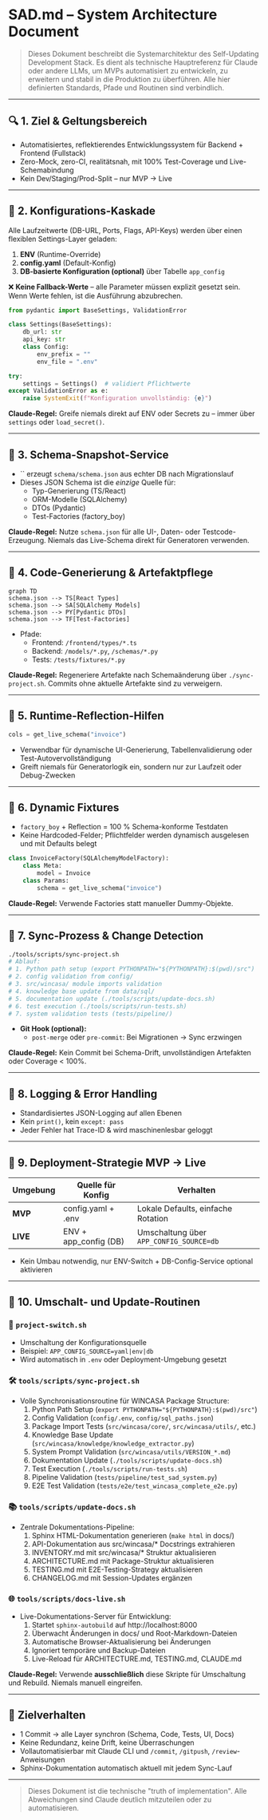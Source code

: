 # SAD.md – System Architecture Document

> Dieses Dokument beschreibt die Systemarchitektur des Self-Updating Development Stack. Es dient als technische Hauptreferenz für Claude oder andere LLMs, um MVPs automatisiert zu entwickeln, zu erweitern und stabil in die Produktion zu überführen. Alle hier definierten Standards, Pfade und Routinen sind verbindlich.

---

## 🔍 1. Ziel & Geltungsbereich

- Automatisiertes, reflektierendes Entwicklungssystem für Backend + Frontend (Fullstack)
- Zero-Mock, zero-CI, realitätsnah, mit 100% Test-Coverage und Live-Schemabindung
- Kein Dev/Staging/Prod-Split – nur MVP → Live

---

## 🔹 2. Konfigurations-Kaskade

Alle Laufzeitwerte (DB-URL, Ports, Flags, API-Keys) werden über einen flexiblen Settings-Layer geladen:

1. **ENV** (Runtime-Override)
2. **config.yaml** (Default-Konfig)
3. **DB-basierte Konfiguration (optional)** über Tabelle `app_config`

❌ **Keine Fallback-Werte** – alle Parameter müssen explizit gesetzt sein. Wenn Werte fehlen, ist die Ausführung abzubrechen.

```python
from pydantic import BaseSettings, ValidationError

class Settings(BaseSettings):
    db_url: str
    api_key: str
    class Config:
        env_prefix = ""
        env_file = ".env"

try:
    settings = Settings()  # validiert Pflichtwerte
except ValidationError as e:
    raise SystemExit(f"Konfiguration unvollständig: {e}")
```

**Claude-Regel:** Greife niemals direkt auf ENV oder Secrets zu – immer über `settings` oder `load_secret()`.

---

## 🔹 3. Schema-Snapshot-Service

- `` erzeugt `schema/schema.json` aus echter DB nach Migrationslauf
- Dieses JSON Schema ist die *einzige* Quelle für:
  - Typ-Generierung (TS/React)
  - ORM-Modelle (SQLAlchemy)
  - DTOs (Pydantic)
  - Test-Factories (factory_boy)

**Claude-Regel:** Nutze `schema.json` für alle UI-, Daten- oder Testcode-Erzeugung. Niemals das Live-Schema direkt für Generatoren verwenden.

---

## 🔹 4. Code-Generierung & Artefaktpflege

```mermaid
graph TD
schema.json --> TS[React Types]
schema.json --> SA[SQLAlchemy Models]
schema.json --> PY[Pydantic DTOs]
schema.json --> TF[Test-Factories]
```

- Pfade:
  - Frontend: `/frontend/types/*.ts`
  - Backend: `/models/*.py`, `/schemas/*.py`
  - Tests: `/tests/fixtures/*.py`

**Claude-Regel:** Regeneriere Artefakte nach Schemaänderung über `./sync-project.sh`. Commits ohne aktuelle Artefakte sind zu verweigern.

---

## 🔹 5. Runtime-Reflection-Hilfen

```python
cols = get_live_schema("invoice")
```

- Verwendbar für dynamische UI-Generierung, Tabellenvalidierung oder Test-Autovervollständigung
- Greift niemals für Generatorlogik ein, sondern nur zur Laufzeit oder Debug-Zwecken

---

## 🔹 6. Dynamic Fixtures

- `factory_boy` + Reflection = 100 % Schema-konforme Testdaten
- Keine Hardcoded-Felder; Pflichtfelder werden dynamisch ausgelesen und mit Defaults belegt

```python
class InvoiceFactory(SQLAlchemyModelFactory):
    class Meta:
        model = Invoice
    class Params:
        schema = get_live_schema("invoice")
```

**Claude-Regel:** Verwende Factories statt manueller Dummy-Objekte.

---

## 🔹 7. Sync-Prozess & Change Detection

```bash
./tools/scripts/sync-project.sh
# Ablauf:
# 1. Python path setup (export PYTHONPATH="${PYTHONPATH}:$(pwd)/src")
# 2. config validation from config/
# 3. src/wincasa/ module imports validation  
# 4. knowledge base update from data/sql/
# 5. documentation update (./tools/scripts/update-docs.sh)
# 6. test execution (./tools/scripts/run-tests.sh)
# 7. system validation tests (tests/pipeline/)
```

- **Git Hook (optional):**
  - `post-merge` oder `pre-commit`: Bei Migrationen → Sync erzwingen

**Claude-Regel:** Kein Commit bei Schema-Drift, unvollständigen Artefakten oder Coverage < 100%.

---

## 🔹 8. Logging & Error Handling

- Standardisiertes JSON-Logging auf allen Ebenen
- Kein `print()`, kein `except: pass`
- Jeder Fehler hat Trace-ID & wird maschinenlesbar geloggt

---

## 🔹 9. Deployment-Strategie MVP → Live

| Umgebung | Quelle für Konfig      | Verhalten                               |
| -------- | ---------------------- | --------------------------------------- |
| **MVP**  | config.yaml + .env     | Lokale Defaults, einfache Rotation      |
| **LIVE** | ENV + app_config (DB) | Umschaltung über `APP_CONFIG_SOURCE=db` |

- Kein Umbau notwendig, nur ENV-Switch + DB-Config-Service optional aktivieren

---

## 🔹 10. Umschalt- und Update-Routinen

### 🔁 `project-switch.sh`

- Umschaltung der Konfigurationsquelle
- Beispiel: `APP_CONFIG_SOURCE=yaml|env|db`
- Wird automatisch in `.env` oder Deployment-Umgebung gesetzt

### 🛠️ `tools/scripts/sync-project.sh`

- Volle Synchronisationsroutine für WINCASA Package Structure:
  1. Python Path Setup (`export PYTHONPATH="${PYTHONPATH}:$(pwd)/src"`)
  2. Config Validation (`config/.env`, `config/sql_paths.json`)
  3. Package Import Tests (`src/wincasa/core/`, `src/wincasa/utils/`, etc.)
  4. Knowledge Base Update (`src/wincasa/knowledge/knowledge_extractor.py`)
  5. System Prompt Validation (`src/wincasa/utils/VERSION_*.md`)
  6. Dokumentation Update (`./tools/scripts/update-docs.sh`)
  7. Test Execution (`./tools/scripts/run-tests.sh`)
  8. Pipeline Validation (`tests/pipeline/test_sad_system.py`)
  9. E2E Test Validation (`tests/e2e/test_wincasa_complete_e2e.py`)

### 📚 `tools/scripts/update-docs.sh`

- Zentrale Dokumentations-Pipeline:
  1. Sphinx HTML-Dokumentation generieren (`make html` in docs/)
  2. API-Dokumentation aus src/wincasa/* Docstrings extrahieren
  3. INVENTORY.md mit src/wincasa/* Struktur aktualisieren
  4. ARCHITECTURE.md mit Package-Struktur aktualisieren
  5. TESTING.md mit E2E-Testing-Strategy aktualisieren
  6. CHANGELOG.md mit Session-Updates ergänzen

### 🌐 `tools/scripts/docs-live.sh`

- Live-Dokumentations-Server für Entwicklung:
  1. Startet `sphinx-autobuild` auf http://localhost:8000
  2. Überwacht Änderungen in docs/ und Root-Markdown-Dateien
  3. Automatische Browser-Aktualisierung bei Änderungen
  4. Ignoriert temporäre und Backup-Dateien
  5. Live-Reload für ARCHITECTURE.md, TESTING.md, CLAUDE.md

**Claude-Regel:** Verwende **ausschließlich** diese Skripte für Umschaltung und Rebuild. Niemals manuell eingreifen.

---

## 🚀 Zielverhalten

- 1 Commit → alle Layer synchron (Schema, Code, Tests, UI, Docs)
- Keine Redundanz, keine Drift, keine Überraschungen
- Vollautomatisierbar mit Claude CLI und `/commit`, `/gitpush`, `/review`-Anweisungen
- Sphinx-Dokumentation automatisch aktuell mit jedem Sync-Lauf

---

> Dieses Dokument ist die technische "truth of implementation". Alle Abweichungen sind Claude deutlich mitzuteilen oder zu automatisieren.